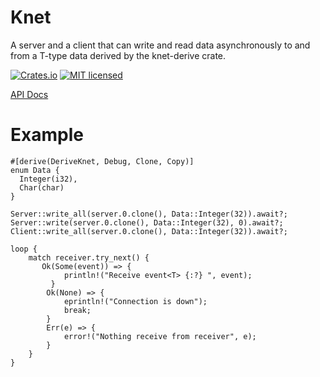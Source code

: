 # Knet

A server and a client that can write and read data asynchronously to and from a T-type data derived by the knet-derive crate.

[![Crates.io][crates-badge]][crates-url]
[![MIT licensed][mit-badge]][mit-url]

[crates-badge]: https://img.shields.io/crates/v/knet.svg
[crates-url]: https://crates.io/crates/knet
[mit-badge]: https://img.shields.io/badge/license-MIT-blue.svg
[mit-url]: LICENSE

[API Docs](https://docs.rs/knet/0.3.1/knet/)

# Example 

```
#[derive(DeriveKnet, Debug, Clone, Copy)]
enum Data {
  Integer(i32),
  Char(char)
}

Server::write_all(server.0.clone(), Data::Integer(32)).await?;
Server::write(server.0.clone(), Data::Integer(32), 0).await?;
Client::write_all(server.0.clone(), Data::Integer(32)).await?;

loop {
    match receiver.try_next() {
       Ok(Some(event)) => {
            println!("Receive event<T> {:?} ", event);
         }
        Ok(None) => {
            eprintln!("Connection is down");
            break;
        }
        Err(e) => {
            error!("Nothing receive from receiver", e);
        }
    }
}
```

